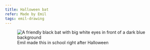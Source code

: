 ```yaml
---
title: Halloween bat
refer: Made by Emil
tags: emil-drawing
---
```

<figure>
<img src="/img/emil-drawing/IMG_3004D.jpg" alt="A friendly black bat with big white eyes in front of a dark blue background" >
<figcaption>Emil made this in school right after Halloween</figcaption>
</figure>
